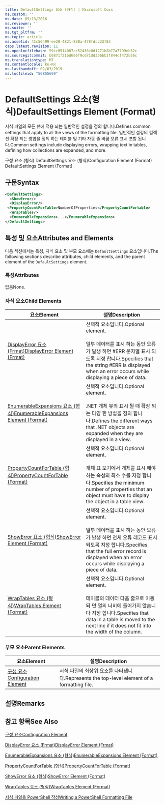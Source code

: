 ```yaml
---
title: DefaultSettings 요소 (형식) | Microsoft Docs
ms.custom: ''
ms.date: 09/13/2016
ms.reviewer: ''
ms.suite: ''
ms.tgt_pltfrm: ''
ms.topic: article
ms.assetid: 41c56499-ee20-4821-830a-478fdcc33f83
caps.latest.revision: 11
ms.openlocfilehash: 59cc0514087cc52438e0d1271b8b77a7799eb32c
ms.sourcegitcommit: b6871f21bd666f9cd71dd336bb3f844cf472b56c
ms.translationtype: MT
ms.contentlocale: ko-KR
ms.lasthandoff: 02/03/2019
ms.locfileid: "56855669"
---
```

# <a name="defaultsettings-element-format"></a><span data-ttu-id="4f995-102">DefaultSettings 요소(형식)</span><span class="sxs-lookup"><span data-stu-id="4f995-102">DefaultSettings Element (Format)</span></span>

<span data-ttu-id="4f995-103">서식 파일의 모든 뷰에 적용 되는 일반적인 설정을 정의 합니다.</span><span class="sxs-lookup"><span data-stu-id="4f995-103">Defines common settings that apply to all the views of the formatting file.</span></span> <span data-ttu-id="4f995-104">일반적인 설정의 컬렉션 확장 되는 방법을 정의 하는 테이블 및 기타 자동 줄 바꿈 오류 표시 포함 됩니다.</span><span class="sxs-lookup"><span data-stu-id="4f995-104">Common settings include displaying errors, wrapping text in tables, defining how collections are expanded, and more.</span></span>

<span data-ttu-id="4f995-105">구성 요소 (형식) DefaultSettings 요소 (형식)</span><span class="sxs-lookup"><span data-stu-id="4f995-105">Configuration Element (Format) DefaultSettings Element (Format)</span></span>

## <a name="syntax"></a><span data-ttu-id="4f995-106">구문</span><span class="sxs-lookup"><span data-stu-id="4f995-106">Syntax</span></span>

```xml
<DefaultSettings>
  <ShowError/>
  <DisplayError/>
 <PropertyCountForTable>NumberOfProperties</PropertyCountFortable>
  <WrapTables/>
  <EnumerableExpansions>...</EnumerableExpansions>
</DefaultSettings>
```

## <a name="attributes-and-elements"></a><span data-ttu-id="4f995-107">특성 및 요소</span><span class="sxs-lookup"><span data-stu-id="4f995-107">Attributes and Elements</span></span>

<span data-ttu-id="4f995-108">다음 섹션에서는 특성, 자식 요소 및 부모 요소에는 `DefaultSettings` 요소입니다.</span><span class="sxs-lookup"><span data-stu-id="4f995-108">The following sections describe attributes, child elements, and the parent element of the `DefaultSettings` element.</span></span>

### <a name="attributes"></a><span data-ttu-id="4f995-109">특성</span><span class="sxs-lookup"><span data-stu-id="4f995-109">Attributes</span></span>

<span data-ttu-id="4f995-110">없음</span><span class="sxs-lookup"><span data-stu-id="4f995-110">None.</span></span>

### <a name="child-elements"></a><span data-ttu-id="4f995-111">자식 요소</span><span class="sxs-lookup"><span data-stu-id="4f995-111">Child Elements</span></span>

|<span data-ttu-id="4f995-112">요소</span><span class="sxs-lookup"><span data-stu-id="4f995-112">Element</span></span>|<span data-ttu-id="4f995-113">설명</span><span class="sxs-lookup"><span data-stu-id="4f995-113">Description</span></span>|
|-------------|-----------------|
|[<span data-ttu-id="4f995-114">DisplayError 요소 (Frmat)</span><span class="sxs-lookup"><span data-stu-id="4f995-114">DisplayError Element (Frmat)</span></span>](./displayerror-element-format.md)|<span data-ttu-id="4f995-115">선택적 요소입니다.</span><span class="sxs-lookup"><span data-stu-id="4f995-115">Optional element.</span></span><br /><br /> <span data-ttu-id="4f995-116">일부 데이터를 표시 하는 동안 오류가 발생 하면 #ERR 문자열 표시 되도록 지정 합니다.</span><span class="sxs-lookup"><span data-stu-id="4f995-116">Specifies that the string #ERR is displayed when an error occurs while displaying a piece of data.</span></span>|
|[<span data-ttu-id="4f995-117">EnumerableExpansions 요소 (형식)</span><span class="sxs-lookup"><span data-stu-id="4f995-117">EnumerableExpansions Element (Format)</span></span>](./enumerableexpansions-element-format.md)|<span data-ttu-id="4f995-118">선택적 요소입니다.</span><span class="sxs-lookup"><span data-stu-id="4f995-118">Optional element.</span></span><br /><br /> <span data-ttu-id="4f995-119">.NET 개체 뷰의 표시 될 때 확장 되는 다양 한 방법을 정의 합니다.</span><span class="sxs-lookup"><span data-stu-id="4f995-119">Defines the different ways that .NET objects are expanded when they are displayed in a view.</span></span>|
|[<span data-ttu-id="4f995-120">PropertyCountForTable (형식)</span><span class="sxs-lookup"><span data-stu-id="4f995-120">PropertyCountForTable (Format)</span></span>](./propertycountfortable-element-format.md)|<span data-ttu-id="4f995-121">선택적 요소입니다.</span><span class="sxs-lookup"><span data-stu-id="4f995-121">Optional element.</span></span><br /><br /> <span data-ttu-id="4f995-122">개체 표 보기에서 개체를 표시 해야 하는 속성의 최소 수를 지정 합니다.</span><span class="sxs-lookup"><span data-stu-id="4f995-122">Specifies the minimum number of properties that an object must have to display the object in a table view.</span></span>|
|[<span data-ttu-id="4f995-123">ShowError 요소 (형식)</span><span class="sxs-lookup"><span data-stu-id="4f995-123">ShowError Element (Format)</span></span>](./showerror-element-format.md)|<span data-ttu-id="4f995-124">선택적 요소입니다.</span><span class="sxs-lookup"><span data-stu-id="4f995-124">Optional element.</span></span><br /><br /> <span data-ttu-id="4f995-125">일부 데이터를 표시 하는 동안 오류가 발생 하면 전체 오류 레코드 표시 되도록 지정 합니다.</span><span class="sxs-lookup"><span data-stu-id="4f995-125">Specifies that the full error record is displayed when an error occurs while displaying a piece of data.</span></span>|
|[<span data-ttu-id="4f995-126">WrapTables 요소 (형식)</span><span class="sxs-lookup"><span data-stu-id="4f995-126">WrapTables Element (Format)</span></span>](./wraptables-element-format.md)|<span data-ttu-id="4f995-127">선택적 요소입니다.</span><span class="sxs-lookup"><span data-stu-id="4f995-127">Optional element.</span></span><br /><br /> <span data-ttu-id="4f995-128">테이블의 데이터 다음 줄으로 이동 되 면 열의 너비에 들어가지 않습니다 지정 합니다.</span><span class="sxs-lookup"><span data-stu-id="4f995-128">Specifies that data in a table is moved to the next line if it does not fit into the width of the column.</span></span>|

### <a name="parent-elements"></a><span data-ttu-id="4f995-129">부모 요소</span><span class="sxs-lookup"><span data-stu-id="4f995-129">Parent Elements</span></span>

|<span data-ttu-id="4f995-130">요소</span><span class="sxs-lookup"><span data-stu-id="4f995-130">Element</span></span>|<span data-ttu-id="4f995-131">설명</span><span class="sxs-lookup"><span data-stu-id="4f995-131">Description</span></span>|
|-------------|-----------------|
|[<span data-ttu-id="4f995-132">구성 요소</span><span class="sxs-lookup"><span data-stu-id="4f995-132">Configuration Element</span></span>](./configuration-element-format.md)|<span data-ttu-id="4f995-133">서식 파일의 최상위 요소를 나타냅니다.</span><span class="sxs-lookup"><span data-stu-id="4f995-133">Represents the top-level element of a formatting file.</span></span>|

## <a name="remarks"></a><span data-ttu-id="4f995-134">설명</span><span class="sxs-lookup"><span data-stu-id="4f995-134">Remarks</span></span>

## <a name="see-also"></a><span data-ttu-id="4f995-135">참고 항목</span><span class="sxs-lookup"><span data-stu-id="4f995-135">See Also</span></span>

[<span data-ttu-id="4f995-136">구성 요소</span><span class="sxs-lookup"><span data-stu-id="4f995-136">Configuration Element</span></span>](./configuration-element-format.md)

[<span data-ttu-id="4f995-137">DisplayError 요소 (Frmat)</span><span class="sxs-lookup"><span data-stu-id="4f995-137">DisplayError Element (Frmat)</span></span>](./displayerror-element-format.md)

[<span data-ttu-id="4f995-138">EnumerableExpansions 요소 (형식)</span><span class="sxs-lookup"><span data-stu-id="4f995-138">EnumerableExpansions Element (Format)</span></span>](./enumerableexpansions-element-format.md)

[<span data-ttu-id="4f995-139">PropertyCountForTable (형식)</span><span class="sxs-lookup"><span data-stu-id="4f995-139">PropertyCountForTable (Format)</span></span>](./propertycountfortable-element-format.md)

[<span data-ttu-id="4f995-140">ShowError 요소 (형식)</span><span class="sxs-lookup"><span data-stu-id="4f995-140">ShowError Element (Format)</span></span>](./showerror-element-format.md)

[<span data-ttu-id="4f995-141">WrapTables 요소 (형식)</span><span class="sxs-lookup"><span data-stu-id="4f995-141">WrapTables Element (Format)</span></span>](./wraptables-element-format.md)

[<span data-ttu-id="4f995-142">서식 파일을 PowerShell 작성</span><span class="sxs-lookup"><span data-stu-id="4f995-142">Writing a PowerShell Formatting File</span></span>](./writing-a-powershell-formatting-file.md)

